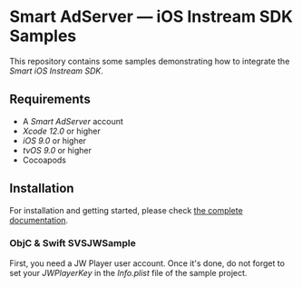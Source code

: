 # Smart AdServer — iOS Instream SDK Samples

This repository contains some samples demonstrating how to integrate the _Smart iOS Instream SDK_.

## Requirements

* A _Smart AdServer_ account
* _Xcode 12.0_ or higher
* _iOS 9.0_ or higher
* _tvOS 9.0_ or higher
* Cocoapods

## Installation

For installation and getting started, please check [the complete documentation](https://documentation.smartadserver.com/instreamSDK/).

### ObjC & Swift SVSJWSample

First, you need a JW Player user account. Once it's done, do not forget to set your _JWPlayerKey_ in the _Info.plist_ file of the sample project.